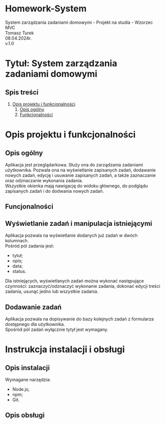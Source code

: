 # Homework-System
System zarządzania zadaniami domowymi - Projekt na studia - Wzorzec MVC\
Tomasz Turek\
08.04.2024r.\
v.1.0

# Tytuł: System zarządzania zadaniami domowymi

## Spis treści

1. [Opis projektu i funkcjonalności](#opis-projektu-i-funkcjonalności)
    1. [Opis ogólny](#opis-ogólny)
    2. [Funkcjonalności](#funcjonalności)

# Opis projektu i funkcjonalności

## Opis ogólny

Aplikacja jest przeglądarkowa. Służy ona do zarządzania zadaniami użytkownika. Pozwala ona na wyświetlanie zapisanych zadań, dodawanie nowych zadań, edycję i usuwanie zapisanych zadań, a także zaznaczanie oraz odznaczanie wykonania zadania.\
Wszystkie okienka mają nawigację do widoku głównego, do podglądu zapisanych zadań i do dodwania nowych zadań.

## Funcjonalności

## Wyświetlanie zadań i manipulacja istniejącymi

Aplikacja pozwala na wyświetlanie dodanych już zadań w dwóch kolumnach.\
Pośród pól zadania jest:
- tytuł;
- opis;
- data;
- status.

Dla istniejących, wyświetlanych zadań można wykonać następujące czynności: zaznaczyć/odznaczyć wykonanie zadania, dokonać edycji treści zadania, usunąć jedno lub wszystkie zadania.

## Dodawanie zadań

Aplikacja pozwala na dopisywanie do bazy kolejnych zadań z formularza dostępnego dla użytkownika.\
Spośród pól zadań wyłącznie tytył jest wymagany.

# Instrukcja instalacji i obsługi

## Opis instalacji

Wymagane narzędzia:
- Node.js;
- npm;
- Git.



## Opis obsługi